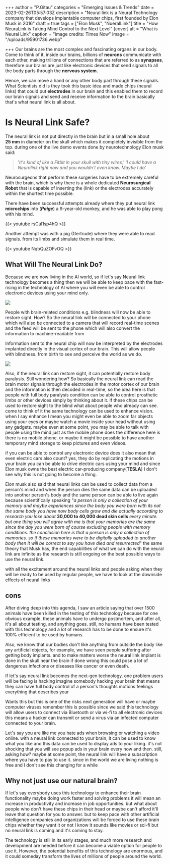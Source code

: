 +++
author = "P.Gitau"
categories = "Emerging Issues & Trends"
date = 2023-02-26T05:57:03Z
description = "Neural link is a Neural Technology company that develops implantable computer chips, first founded by Elon Musk in 2016"
draft = true
tags = ["Elon Musk", "NueralLink"]
title = "How NeuraLink is Taking Mind Control to the Next Level"
[cover]
alt = "What is Neural Link"
caption = "image credits: Times Now"
image = "/uploads/95901736.webp"

+++
Our brains are the most complex and fascinating organs in our body. Come to think of it, inside our brains, billions of **neurons** communicate with each other, making trillions of connections that are referred to as **synapses**, therefore our brains are just like electronic devices that send signals to all the body parts through the **nervous system.**

Hence, we can move a hand or any other body part through these signals. What Scientists did is they took this basic idea and made chips (neural links) that could put **electrodes** in our brain and this enabled them to record our brain signals and send and receive information to the brain basically that's what neural link is all about.

# Is Neural Link Safe?

The neural link is not put directly in the brain but in a small hole about **25 mm** in diameter on the skull which makes it completely invisible from the top. during one of the live demo events done by neurotechnology Elon musk said:

> '_It's kind of like a Fitbit in your skull with tiny wires,' 'I could have a Neuralink right now and you wouldn't even know. Maybe I do_'

Neurosurgeons that perform these surgeries have to be extremely careful with the brain, which is why there is a whole dedicated **Neurosurgical Robot** that is capable of inserting the (link) or the electrodes accurately within the shortest time possible.

There have been successful attempts already where they put neural link **microchips** into (**_Paige_**) a 9-year-old monkey, and he was able to play pong with his mind.

{{< youtube rsCul1sp4hQ >}}

Another attempt was with a pig (Gertrude) where they were able to read signals. from its limbs and simulate them in real time.

{{< youtube NqbQuZOFvOQ >}}

## What Will The Neural Link Do?

Because we are now living in the AI world, so if let's say Neural link technology becomes a thing then we will be able to keep pace with the fast-rising in the technology of AI where you will even be able to control electronic devices using your mind only.

![](/uploads/computer-brain-141561115.webp)

People with brain-related conditions e.g. blindness will now be able to restore sight. How? So the neural link will be connected to your phone which will also be connected to a camera that will record real-time scenes and the feed will be sent to the phone which will also convert the information to machine-readable from

Information sent to the neural chip will now be interpreted by the electrodes implanted directly in the visual cortex of our brain. This will allow people with blindness. from birth to see and perceive the world as we do.

![](/uploads/960x0.jpg)

Also, if the neural link can restore sight, it can potentially restore body paralysis. Still wondering how? So basically the neural link can read the brain motor signals through the electrodes in the motor cortex of our brain and the information is then decoded in real-time, so the idea here is that people with full body paralysis condition can be able to control prosthetic limbs or other devices simply by thinking about it. If these chips can be used to restore sight to the blind what about people who already can see. come to think of it the same technology can be used to enhance vision. when I say enhance I mean you might even be able to zoom far objects using your eyes or maybe watch a movie inside your head without using any gadgets. maybe even at some point, you may be able to talk with people using the mind just as the mobile phone does the difference here is there is no mobile phone. or maybe it might be possible to have another temporary mind storage to keep pictures and even videos.

if you can be able to control any electronic device does it also mean that even electric cars also count? yes, they do by replicating the motions in your brain you can be able to drive electric cars using your mind and since Elon musk owns the best electric car-producing company(**TESLA**) I don't see why this is not going to become a thing.

Elon musk also said that neural links can be used to collect data from a person's mind and when the person dies the same data can be uploaded into another person's body and the same person can be able to live again because scientifically speaking "_a person is only a collection of your memory and maybe experiences since the body you were born with its not the same body you have now body cells grow and die actually according to research you lose about_ **30,000 to 40,000 dead skin cells** _every minute. but one thing you will agree with me is that your memories are the same since the day you were born of course excluding people with memory conditions. the conclusion here is that a person is only a collection of memories. so if these memories were to be digitally uploaded to another body then it will be correct to say you have died and resurrected_" the same theory that Musk has, the end capabilities of what we can do with the neural link are infinite as the research is still ongoing on the best possible ways to use the neural link.

with all the excitement around the neural links and people asking when they will be ready to be used by regular people, we have to look at the downside effects of neural links

## cons

After diving deep into this agenda, I saw an article saying that over 1500 animals have been killed in the testing of this technology because for one obvious example, these animals have to undergo postmortem, and after all, it's all about testing, and anything goes. still, no humans have been tested with this technology and a lot of research has to be done to ensure it's 100% efficient to be used by humans.

Also, we know that our bodies don't like anything from outside the body like any artificial objects, for example, we have seen people suffering after getting body implants. and to make matters worse the neural link implant is done in the skull near the brain if done wrong this could pose a lot of dangerous infections or diseases like cancer or even death.

If let's say neural link becomes the next-gen technology. one problem users will be facing is hacking imagine somebody hacking your brain that means they can have full body control of a person's thoughts motions feelings everything that describes your

Wants this but this is one of the risks next generation will have or maybe computer viruses remember this is possible since we said this technology will allow users to connect via Bluetooth or via wi-fi to all electronic devices this means a hacker can transmit or send a virus via an infected computer connected to your brain.

Let's say you are like me you hate ads when browsing or watching a video online. with a neural link connected to your brain, it can be used to know what you like and this data can be used to display ads to your liking.  it's not shocking that you will see popup ads in your brain every now and then. still, asking how? maybe at some point, the neural link will have a subscription where you have to pay to use it. since in the world we are living nothing is free and I don't see this changing for a while

## Why not just use our natural brain?

If let's say everybody uses this technology to enhance their brain functionality maybe doing work faster and solving problems it will mean an increase in productivity and increase in job opportunities. but what about people who don't have these chips in their head or maybe can't afford it'll leave that question for you to answer. but to keep pace with other artificial intelligence companies and organizations will be forced to use these brain chips whether they want it or not I know it sounds like movies or sci-fi but no neural link is coming and it's coming to stay.

The technology is still in its early stages, and much more research and development are needed before it can become a viable option for people to use it. However, the potential benefits of this technology are enormous, and it could someday transform the lives of millions of people around the world.